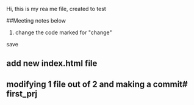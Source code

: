 Hi, this is my rea me file, created to test


##Meeting notes below
1. change the code marked for "change"

save

## add new index.html file

## modifying 1 file out of 2 and making a commit# first_prj
